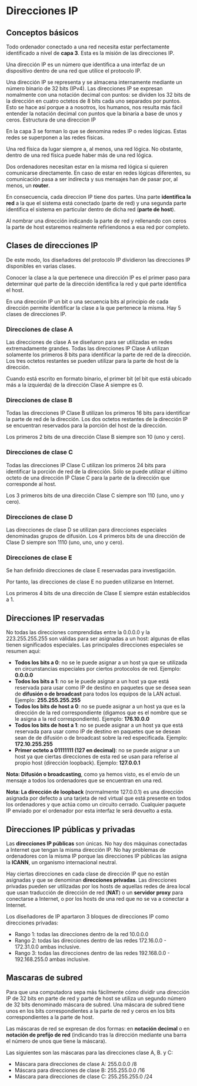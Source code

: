 # Direcciones IP

## Conceptos básicos

Todo ordenador conectado a una red necesita estar perfectamente identificado a nivel de **capa 3**. Esta es la misión de las direcciones IP.

Una dirección IP es un número que identifica a una interfaz de un dispositivo dentro de una red que utilice el protocolo IP.

Una dirección IP se representa y se almacena internamente mediante un número binario de 32 bits (IPv4). Las direcciones IP se expresan nomalmente con una notación decimal con puntos: se dividen los 32 bits de la dirección en cuatro octetos de 8 bits cada uno separados por puntos. Esto se hace así porque a a nosotros, los humanos, nos resulta
más fácil entender la notación decimal con puntos que la binaria a base de unos y ceros. Estructura de una direccion IP

En la capa 3 se forman lo que se denomina redes IP o redes lógicas.
Estas redes se superponen a las redes físicas.

Una red física da lugar siempre a, al menos, una red lógica. No obstante, dentro de una red física puede haber más de una red lógica.

Dos ordenadores necesitan estar en la misma red lógica si quieren comunicarse directamente. En caso de estar en redes lógicas diferentes, su comunicación pasa a ser indirecta y sus mensajes han de pasar por, al menos, un **router**.

En consecuencia, cada direccion IP tiene dos partes. Una parte **identifica la red** a la que el sistema está conectado (parte de red) y una segunda parte identifica el sistema en particular dentro de dicha red (**parte de host**).

Al nombrar una dirección indicando la parte de red y rellenando con ceros la parte de host estaremos realmente refiriendonos a esa red por completo.

## Clases de direcciones IP

De este modo, los diseñadores del protocolo IP dividieron las
direcciones IP disponibles en varias clases.

Conocer la clase a la que pertenece una dirección IP es el primer paso para determinar qué parte de la dirección  identifica la red y qué parte identifica el host.

En una dirección IP un bit o una secuencia bits al principio de cada dirección permite identificar la clase a la que pertenece la misma. Hay 5 clases de direcciones IP.

### Direcciones de clase A

Las direcciones de clase A se diseñaron para ser utilizadas en redes extremadamente grandes. Todas las direcciones IP Clase A utilizan solamente los primeros 8 bits para identificar la parte de red de la dirección. Los tres octetos restantes se pueden utilizar para la parte de host de la dirección.

Cuando está escrito en formato binario, el primer bit (el bit que está ubicado más a la izquierda) de la dirección Clase A siempre es 0.

### Direcciones de clase B

Todas las direcciones IP Clase B utilizan los primeros 16 bits para identificar la parte de red de la dirección. Los dos octetos restantes de la dirección IP se encuentran reservados para la porción del host de la dirección.

Los primeros 2 bits de una dirección Clase B siempre son 10 (uno y cero).

### Direcciones de clase C

Todas las direcciones IP Clase C utilizan los primeros 24 bits para identificar la porción de red de la dirección. Sólo se puede utilizar el último octeto de una dirección IP Clase C para la parte de la dirección que corresponde al host.

Los 3 primeros bits de una dirección Clase C siempre son 110 (uno, uno y cero).

### Direcciones de clase D

Las direcciones de clase D se utilizan para direcciones especiales denominadas grupos de difusión. Los 4 primeros bits de una dirección de Clase D siempre son 1110 (uno, uno, uno y cero).

### Direcciones de clase E

Se han definido direcciones de clase E reservadas para investigación. 

Por tanto, las direcciones de clase E no pueden utilizarse en Internet.

Los primeros 4 bits de una dirección de Clase E siempre están
establecidos a 1.

## Direcciones IP reservadas

No todas las direcciones comprendidas entre la 0.0.0.0 y la
223.255.255.255 son válidas para ser asignadas a un host: algunas de ellas tienen significados especiales. Las principales direcciones especiales se resumen aqui:

-   **Todos los bits a 0**: no se le puede asignar a un host ya que se
    utilizada en circunstancias especiales por ciertos protocolos de
    red. Ejemplo: **0.0.0.0**
-   **Todos los bits a 1**: no se le puede asignar a un host ya que está
    reservada para usar como IP de destino en paquetes que se desea sean
    de **difusión o de broadcast** para todos los equipos de la LAN
    actual. Ejemplo: **255.255.255.255**
-   **Todos los bits de host a 0**: no se puede asignar a un host ya que
    es la dirección de la red correspondiente (digamos que es el nombre
    que se le asigna a la red correspondiente). Ejemplo: **176.10.0.0**
-   **Todos los bits de host a 1**: no se puede asignar a un host ya que
    está reservada para usar como IP de destino en paquetes que se
    desean sean de de difusión o de broadcast sobre la red especificada.
    Ejemplo: **172.10.255.255**
-   **Primer octeto a 01111111 (127 en decimal)**: no se puede asignar a
    un host ya que ciertas direcciones de esta red se usan para referise
    al propio host (dirección loopback). Ejemplo: **127.0.0.1**


**Nota: Difusión o broadcasting**, como ya hemos visto, es el envío de un mensaje a todos los ordenadores que se encuentran en una red.

**Nota: La dirección de loopback** (normalmente 127.0.0.1) es una dirección asignada por defecto a una tarjeta de red virtual que está presente en todos los ordenadores y que actúa como un circuito cerrado.
Cualquier paquete IP enviado por el ordenador por esta interfaz le será devuelto a esta.

## Direcciones IP públicas y privadas

Las **direcciones IP públicas** son únicas. No hay dos máquinas conectadas a Internet que tengan la misma dirección IP. No hay problemas de ordenadores con la misma IP porque las direcciones IP públicas las asigna la **ICANN**, un organismo internacional neutral.

Hay ciertas direcciones en cada clase de dirección IP que no están asignadas y que se denominan **direcciones privadas**. Las direcciones privadas pueden ser utilizadas por los hosts de aquellas redes de área local que usan traducción de dirección de red (**NAT**) o un **servidor proxy** para conectarse a Internet, o por los hosts de una red que no se
va a conectar a Internet.

Los diseñadores de IP apartaron 3 bloques de direcciones IP como direcciones privadas:

* Rango 1: todas las direcciones dentro de la red 10.0.0.0
* Rango 2: todas las direcciones dentro de las redes 172.16.0.0 - 172.31.0.0 ambas inclusive.
* Rango 3: todas las direcciones dentro de las redes 192.168.0.0 - 192.168.255.0 ambas inclusive.

## Mascaras de subred

Para que una computadora sepa más fácilmente cómo dividir una dirección IP de 32 bits en parte de red y parte de host se utiliza un segundo número de 32 bits denominado máscara de subred. Una máscara de subred tiene unos en los bits correspondientes a la parte de red y ceros en los bits correspondientes a la parte de host.

Las máscaras de red se expresan de dos formas: en **notación decimal** o en **notación de prefijo de red** (indicando tras la dirección mediante una barra el número de unos que tiene la máscara).

Las siguientes son las máscaras para las direcciones clase A, B. y C:

* Máscara para direcciones de clase A: 255.0.0.0 /8
* Máscara para direcciones de clase B: 255.255.0.0 /16
* Máscara para direcciones de clase C: 255.255.255.0 /24
